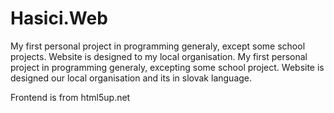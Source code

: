 # Hasici.Web
My first personal project in programming generaly, except some school projects. Website is designed to my local organisation.
My first personal project in programming generaly, excepting some school project. Website is designed our local organisation and its in
slovak language.

Frontend is from html5up.net
